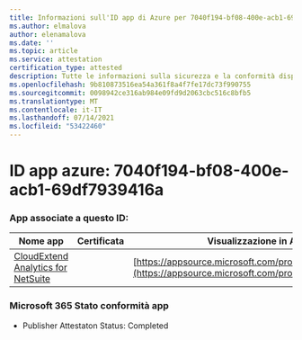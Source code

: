 ```yaml
---
title: Informazioni sull'ID app di Azure per 7040f194-bf08-400e-acb1-69df7939416a
ms.author: elmalova
author: elenamalova
ms.date: ''
ms.topic: article
ms.service: attestation
certification_type: attested
description: Tutte le informazioni sulla sicurezza e la conformità disponibili per 7040f194-bf08-400e-acb1-69df7939416a.
ms.openlocfilehash: 9b810873516ea54a361f8a4f7fe17dc73f990755
ms.sourcegitcommit: 0098942ce316ab984e09fd9d2063cbc516c8bfb5
ms.translationtype: MT
ms.contentlocale: it-IT
ms.lasthandoff: 07/14/2021
ms.locfileid: "53422460"
---
```

# <a name="azure-app-id-7040f194-bf08-400e-acb1-69df7939416a"></a>ID app azure: 7040f194-bf08-400e-acb1-69df7939416a


### <a name="apps-associated-with-this-id"></a>App associate a questo ID:
| **Nome app** | **Certificata** | **Visualizzazione in AppSource** |
|-|-|-|
| [CloudExtend Analytics for NetSuite](https://docs.microsoft.com/en-us/microsoft-365-app-certification/forward/WA200002784) |  | [https://appsource.microsoft.com/product/office/WA200002784](https://appsource.microsoft.com/product/office/WA200002784) |

### <a name="microsoft-365-app-compliance-status"></a>Microsoft 365 Stato conformità app
- Publisher Attestaton Status: Completed
